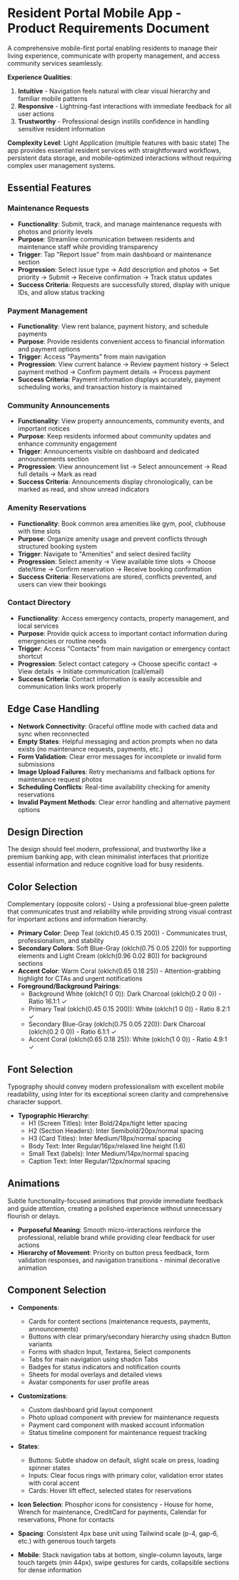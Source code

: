 # Resident Portal Mobile App - Product Requirements Document

A comprehensive mobile-first portal enabling residents to manage their living experience, communicate with property management, and access community services seamlessly.

**Experience Qualities**:
1. **Intuitive** - Navigation feels natural with clear visual hierarchy and familiar mobile patterns
2. **Responsive** - Lightning-fast interactions with immediate feedback for all user actions  
3. **Trustworthy** - Professional design instills confidence in handling sensitive resident information

**Complexity Level**: Light Application (multiple features with basic state)
The app provides essential resident services with straightforward workflows, persistent data storage, and mobile-optimized interactions without requiring complex user management systems.

## Essential Features

### Maintenance Requests
- **Functionality**: Submit, track, and manage maintenance requests with photos and priority levels
- **Purpose**: Streamline communication between residents and maintenance staff while providing transparency
- **Trigger**: Tap "Report Issue" from main dashboard or maintenance section
- **Progression**: Select issue type → Add description and photos → Set priority → Submit → Receive confirmation → Track status updates
- **Success Criteria**: Requests are successfully stored, display with unique IDs, and allow status tracking

### Payment Management  
- **Functionality**: View rent balance, payment history, and schedule payments
- **Purpose**: Provide residents convenient access to financial information and payment options
- **Trigger**: Access "Payments" from main navigation
- **Progression**: View current balance → Review payment history → Select payment method → Confirm payment details → Process payment
- **Success Criteria**: Payment information displays accurately, payment scheduling works, and transaction history is maintained

### Community Announcements
- **Functionality**: View property announcements, community events, and important notices
- **Purpose**: Keep residents informed about community updates and enhance community engagement
- **Trigger**: Announcements visible on dashboard and dedicated announcements section
- **Progression**: View announcement list → Select announcement → Read full details → Mark as read
- **Success Criteria**: Announcements display chronologically, can be marked as read, and show unread indicators

### Amenity Reservations
- **Functionality**: Book common area amenities like gym, pool, clubhouse with time slots
- **Purpose**: Organize amenity usage and prevent conflicts through structured booking system
- **Trigger**: Navigate to "Amenities" and select desired facility
- **Progression**: Select amenity → View available time slots → Choose date/time → Confirm reservation → Receive booking confirmation
- **Success Criteria**: Reservations are stored, conflicts prevented, and users can view their bookings

### Contact Directory
- **Functionality**: Access emergency contacts, property management, and local services
- **Purpose**: Provide quick access to important contact information during emergencies or routine needs
- **Trigger**: Access "Contacts" from main navigation or emergency contact shortcut
- **Progression**: Select contact category → Choose specific contact → View details → Initiate communication (call/email)
- **Success Criteria**: Contact information is easily accessible and communication links work properly

## Edge Case Handling

- **Network Connectivity**: Graceful offline mode with cached data and sync when reconnected
- **Empty States**: Helpful messaging and action prompts when no data exists (no maintenance requests, payments, etc.)
- **Form Validation**: Clear error messages for incomplete or invalid form submissions
- **Image Upload Failures**: Retry mechanisms and fallback options for maintenance request photos
- **Scheduling Conflicts**: Real-time availability checking for amenity reservations
- **Invalid Payment Methods**: Clear error handling and alternative payment options

## Design Direction

The design should feel modern, professional, and trustworthy like a premium banking app, with clean minimalist interfaces that prioritize essential information and reduce cognitive load for busy residents.

## Color Selection

Complementary (opposite colors) - Using a professional blue-green palette that communicates trust and reliability while providing strong visual contrast for important actions and information hierarchy.

- **Primary Color**: Deep Teal (oklch(0.45 0.15 200)) - Communicates trust, professionalism, and stability
- **Secondary Colors**: Soft Blue-Gray (oklch(0.75 0.05 220)) for supporting elements and Light Cream (oklch(0.96 0.02 80)) for background sections
- **Accent Color**: Warm Coral (oklch(0.65 0.18 25)) - Attention-grabbing highlight for CTAs and urgent notifications
- **Foreground/Background Pairings**: 
  - Background White (oklch(1 0 0)): Dark Charcoal (oklch(0.2 0 0)) - Ratio 16.1:1 ✓
  - Primary Teal (oklch(0.45 0.15 200)): White (oklch(1 0 0)) - Ratio 8.2:1 ✓
  - Secondary Blue-Gray (oklch(0.75 0.05 220)): Dark Charcoal (oklch(0.2 0 0)) - Ratio 6.1:1 ✓
  - Accent Coral (oklch(0.65 0.18 25)): White (oklch(1 0 0)) - Ratio 4.9:1 ✓

## Font Selection

Typography should convey modern professionalism with excellent mobile readability, using Inter for its exceptional screen clarity and comprehensive character support.

- **Typographic Hierarchy**:
  - H1 (Screen Titles): Inter Bold/24px/tight letter spacing
  - H2 (Section Headers): Inter Semibold/20px/normal spacing  
  - H3 (Card Titles): Inter Medium/18px/normal spacing
  - Body Text: Inter Regular/16px/relaxed line height (1.6)
  - Small Text (labels): Inter Medium/14px/normal spacing
  - Caption Text: Inter Regular/12px/normal spacing

## Animations

Subtle functionality-focused animations that provide immediate feedback and guide attention, creating a polished experience without unnecessary flourish or delays.

- **Purposeful Meaning**: Smooth micro-interactions reinforce the professional, reliable brand while providing clear feedback for user actions
- **Hierarchy of Movement**: Priority on button press feedback, form validation responses, and navigation transitions - minimal decorative animation

## Component Selection

- **Components**: 
  - Cards for content sections (maintenance requests, payments, announcements)
  - Buttons with clear primary/secondary hierarchy using shadcn Button variants
  - Forms with shadcn Input, Textarea, Select components
  - Tabs for main navigation using shadcn Tabs
  - Badges for status indicators and notification counts
  - Sheets for modal overlays and detailed views
  - Avatar components for user profile areas
  
- **Customizations**: 
  - Custom dashboard grid layout component
  - Photo upload component with preview for maintenance requests
  - Payment card component with masked account information
  - Status timeline component for maintenance request tracking

- **States**: 
  - Buttons: Subtle shadow on default, slight scale on press, loading spinner states
  - Inputs: Clear focus rings with primary color, validation error states with coral accent
  - Cards: Hover lift effect, selected states for reservations
  
- **Icon Selection**: Phosphor icons for consistency - House for home, Wrench for maintenance, CreditCard for payments, Calendar for reservations, Phone for contacts

- **Spacing**: Consistent 4px base unit using Tailwind scale (p-4, gap-6, etc.) with generous touch targets

- **Mobile**: Stack navigation tabs at bottom, single-column layouts, large touch targets (min 44px), swipe gestures for cards, collapsible sections for dense information